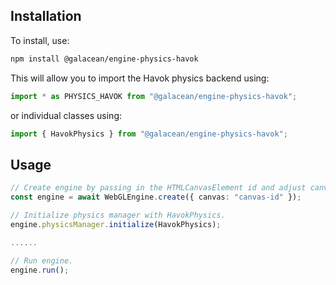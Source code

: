 ## Installation

To install, use:

```sh
npm install @galacean/engine-physics-havok
```

This will allow you to import the Havok physics backend using:

```javascript
import * as PHYSICS_HAVOK from "@galacean/engine-physics-havok";
```

or individual classes using:

```javascript
import { HavokPhysics } from "@galacean/engine-physics-havok";
```

## Usage

```typescript
// Create engine by passing in the HTMLCanvasElement id and adjust canvas size
const engine = await WebGLEngine.create({ canvas: "canvas-id" });

// Initialize physics manager with HavokPhysics.
engine.physicsManager.initialize(HavokPhysics);

......

// Run engine.
engine.run();
```
